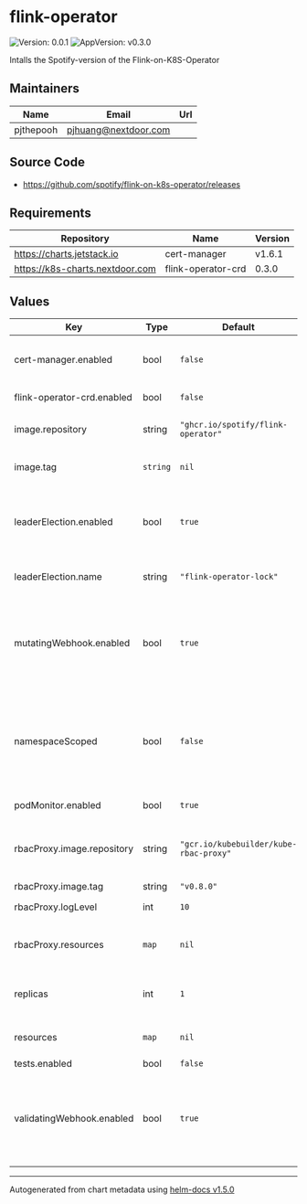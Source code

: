 # flink-operator

![Version: 0.0.1](https://img.shields.io/badge/Version-0.0.1-informational?style=flat-square) ![AppVersion: v0.3.0](https://img.shields.io/badge/AppVersion-v0.3.0-informational?style=flat-square)

Intalls the Spotify-version of the Flink-on-K8S-Operator

## Maintainers

| Name | Email | Url |
| ---- | ------ | --- |
| pjthepooh | pjhuang@nextdoor.com |  |

## Source Code

* <https://github.com/spotify/flink-on-k8s-operator/releases>

## Requirements

| Repository | Name | Version |
|------------|------|---------|
| https://charts.jetstack.io | cert-manager | v1.6.1 |
| https://k8s-charts.nextdoor.com | flink-operator-crd | 0.3.0 |

## Values

| Key | Type | Default | Description |
|-----|------|---------|-------------|
| cert-manager.enabled | bool | `false` | (`string`) Whether or not to install the Jetstack Cert-Manager. If false, you must have this installed already in your cluster. |
| flink-operator-crd.enabled | bool | `false` | (`bool`) whether or not to enable flink-operator-crd chart |
| image.repository | string | `"ghcr.io/spotify/flink-operator"` | (`string`) The Docker Image to pull for the operator. Override to pull a custom image. |
| image.tag | `string` | `nil` | The Docker Image Tag to pull - defaults to the Chart AppVersion value in Chart.yaml. |
| leaderElection.enabled | bool | `true` | (`bool`) Whether or not to enable Leader Election. This can be disabled - but should generally be enabled because it provides safe rollouts of new Flink Operator pods. |
| leaderElection.name | string | `"flink-operator-lock"` | (`string` The name of the Lease to hold if Leader Election is enabled. |
| mutatingWebhook.enabled | bool | `true` | (`bool`) Whether or not to create the MutatingWebhookConfiguration. Optionally disable-able if you are installing in a non-privileged environment where you cannot create Cluster-scoped resources. |
| namespaceScoped | bool | `false` | (`bool`) If enabled, then the Flink Operator will be scoped to watch only this local namespace. If this is set to `false` then all of the `Roles1 and `RoleBindings` will be namespace scoped. If this is set to True, then they will be converted to `ClusterRoles` and ClusterRoleBindings`. |
| podMonitor.enabled | bool | `true` | (`bool`) whether or not to enable pod monitor |
| rbacProxy.image.repository | string | `"gcr.io/kubebuilder/kube-rbac-proxy"` | (`string`) The Docker Image to pull for the sidecar that provides secure authentication into the Flink Operator pod for the Kubernetes API. |
| rbacProxy.image.tag | string | `"v0.8.0"` | (`string`) The Docker Tag to use |
| rbacProxy.logLevel | int | `10` | (`int`) The verbosity level to set logging to. |
| rbacProxy.resources | `map` | `nil` | Custom compute resources to apply to the `kube-rbac-proxy` container within the controller pod. |
| replicas | int | `1` | (`int`) Number of FlinkOperator pods to run. If set to > 1, then leaderElection should also be enabled. |
| resources | `map` | `nil` | Custom compute resources to apply to the `manager` container within the controller pod. |
| tests.enabled | bool | `false` |  |
| validatingWebhook.enabled | bool | `true` | (`bool`) Whether or not to create the ValidatingWebhookConfiguration. Optionally disable-able if you are installing in a non-privileged environment where you cannot create Cluster-scoped resources. |

----------------------------------------------
Autogenerated from chart metadata using [helm-docs v1.5.0](https://github.com/norwoodj/helm-docs/releases/v1.5.0)
